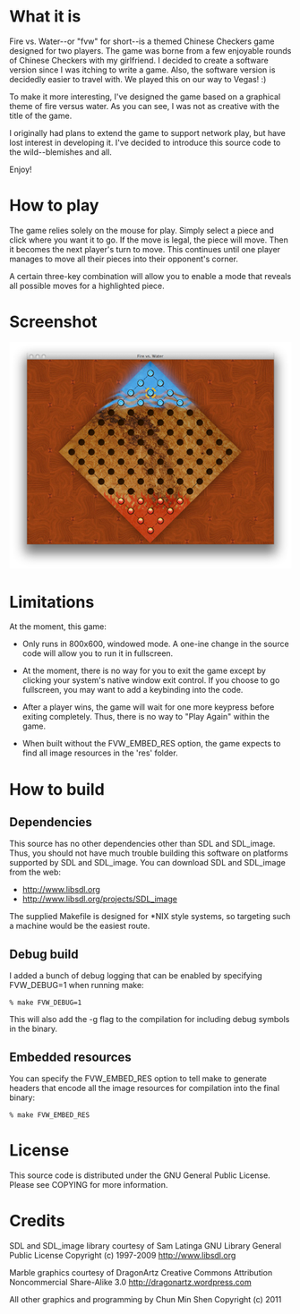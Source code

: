 What it is
==========

Fire vs. Water--or "fvw" for short--is a themed Chinese Checkers game
designed for two players. The game was borne from a few enjoyable rounds
of Chinese Checkers with my girlfriend. I decided to create a software
version since I was itching to write a game. Also, the software version is
decidedly easier to travel with. We played this on our way to Vegas! :)

To make it more interesting, I've designed the game based on a graphical
theme of fire versus water. As you can see, I was not as creative with
the title of the game.

I originally had plans to extend the game to support network play, but
have lost interest in developing it. I've decided to introduce this
source code to the wild--blemishes and all.

Enjoy!

How to play
===========

The game relies solely on the mouse for play. Simply select a piece
and click where you want it to go. If the move is legal, the piece
will move. Then it becomes the next player's turn to move. This continues
until one player manages to move all their pieces into their opponent's
corner.

A certain three-key combination will allow you to enable a mode that
reveals all possible moves for a highlighted piece.

Screenshot
==========

![fvw screenshot](screenshot.png)


Limitations
===========

At the moment, this game:

- Only runs in 800x600, windowed mode. A one-ine change in the source
  code will allow you to run it in fullscreen.

- At the moment, there is no way for you to exit the game except by
  clicking your system's native window exit control. If you choose to
  go fullscreen, you may want to add a keybinding into the code.

- After a player wins, the game will wait for one more keypress before
  exiting completely. Thus, there is no way to "Play Again" within the
  game.

- When built without the FVW_EMBED_RES option, the game expects to find
  all image resources in the 'res' folder.

How to build
============

Dependencies
------------

This source has no other dependencies other than SDL and SDL_image.
Thus, you should not have much trouble building this software on
platforms supported by SDL and SDL_image. You can download SDL
and SDL_image from the web:

- http://www.libsdl.org
- http://www.libsdl.org/projects/SDL_image

The supplied Makefile is designed for *NIX style systems, so
targeting such a machine would be the easiest route.

Debug build
-----------

I added a bunch of debug logging that can be enabled by
specifying FVW_DEBUG=1 when running make:

    % make FVW_DEBUG=1

This will also add the -g flag to the compilation for including
debug symbols in the binary.

Embedded resources
------------------

You can specify the FVW_EMBED_RES option to tell make to
generate headers that encode all the image resources for
compilation into the final binary:

    % make FVW_EMBED_RES

License
=======

This source code is distributed under the GNU General Public License.
Please see COPYING for more information.

Credits
=======

SDL and SDL_image library courtesy of Sam Latinga
GNU Library General Public License
Copyright (c) 1997-2009
http://www.libsdl.org

Marble graphics courtesy of DragonArtz
Creative Commons Attribution Noncommercial Share-Alike 3.0
http://dragonartz.wordpress.com

All other graphics and programming by Chun Min Shen
Copyright (c) 2011
